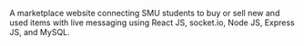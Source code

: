 A marketplace website connecting SMU students to buy or sell new and used items with live messaging using React JS, socket.io, Node JS, Express JS, and MySQL.
